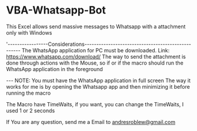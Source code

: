 # VBA-Whatsapp-Bot
This Excel allows send massive messages to Whatsapp with a attachment only with Windows


'-----------------Considerations---------------------------------------------------
The WhatsApp application for PC must be downloaded. Link: https://www.whatsapp.com/download/
The way to send the attachment is done through actions with the Mouse,
so if or if the macro should run the WhatsApp application in the foreground

--- NOTE: You must have the WhatsApp application in full screen
The way it works for me is by opening the Whatsapp app and then minimizing it before running the macro

The Macro have TimeWaits, if you want, you can change the TimeWaits, I used 1 or 2 seconds

If You are any question, send me a Email to andresroblew@gmail.com
